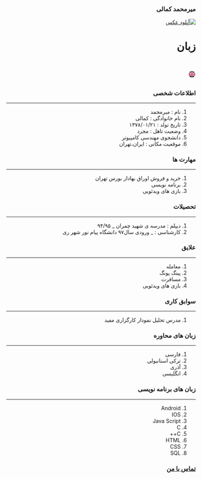 
<style type="text/css">
body{
 direction:rtl;
}
</style>
### میرمحمد کمالی
<a href="http://uupload.ir/view/rnde_mohammad.jpg" target="_blank"><img src="http://uupload.ir/files/rnde_mohammad_thumb.jpg" border="0" alt="آپلود عکس" /></a>

# زبان

# [<a class="pt-trigger" href="EN.html" data-animation="62"> <img src="img/en.png" width="20" height="20"/></a>](resume-EN.md)


### اطلاعات شخصی

---
<ol>
 <li> نام : میرمحمد</li>
 <li> نام خانوادگی : کمالی</li>
 <li> تاریخ تولد : ۱۳۷۸/۰۱/۲۱</li>
 <li> وضعیت تاهل : مجرد</li>
 <li> دانشجوی مهندسی کامپیوتر</li>
 <li> موقعیت مکانی : ایران،تهران</li>
</ol>


### مهارت ها

---
<ol>
 <li> خرید و فروش اوراق بهادار بورس تهران</li>
 <li> برنامه نویسی</li>
 <li> بازی های ویدئویی</li>
</ol>

### تحصیلات

---
<ol>
<li> دیپلم : مدرسه ی شهید چمران
 _ ۹۴/۹۵</li>
<li> کارشناسی : 
 _ ورودی سال۹۷ دانشگاه پیام نور شهر ری</li>
</ol>

### علایق

---
<ol>
 <li> معامله</li>
 <li> پینگ پونگ</li>
 <li> مسافرت</li>
 <li> بازی های ویدئویی</li>
</ol>

### سوابق کاری

---
<ol>
 <li> مدرس تحلیل نمودار کارگزاری مفید</li>
</ol>

### زبان های محاوره

---
<ol>
 <li> فارسی</li>
 <li> ترکی استانبولی</li>
 <li> آذری</li>
 <li> انگلیسی</li>
</ol>

### زبان های برنامه نویسی

---
<ol>
 <li> Android</li>
 <li> IOS</li>
 <li> Java Script</li>
 <li> C</li>
 <li> C++</li>
 <li> HTML</li>
 <li> CSS</li>
 <li> SQL</li>
</ol>
 

### [تماس با من](https://web.telegram.org/#/im?p=@M7M_K)
